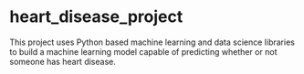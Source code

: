 # heart_disease_project
This project uses Python based machine learning and data science libraries to build a machine learning model capable of predicting whether or not someone has heart disease.
